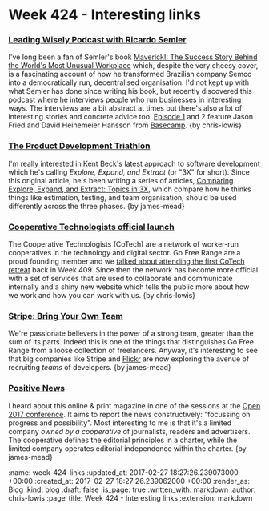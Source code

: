 Week 424 - Interesting links
============================

### [Leading Wisely Podcast with Ricardo Semler](http://www.stitcher.com/podcast/leading-wisely)

I've long been a fan of Semler's book [Maverick!: The Success Story Behind the World's Most Unusual Workplace](https://www.amazon.co.uk/Maverick-Success-Behind-Unusual-Workplace/dp/0712678867) which, despite the very cheesy cover, is a fascinating account of how he transformed Brazilian company Semco into a democratically run, decentralised organisation. I'd not kept up with what Semler has done since writing his book, but recently discovered this podcast where he interviews people who run businesses in interesting ways. The interviews are a bit abstract at times but there's also a lot of interesting stories and concrete advice too. [Episode 1](http://www.stitcher.com/podcast/leading-wisely/e/48947093) and 2 feature Jason Fried and David Heinemeier Hansson from [Basecamp](https://basecamp.com/). {by chris-lowis}

### [The Product Development Triathlon](https://www.facebook.com/notes/kent-beck/the-product-development-triathlon/1215075478525314)

I'm really interested in Kent Beck's latest approach to software development which he's calling _Explore, Expand, and Extract_ (or "3X" for short). Since this original article, he's been writing a series of articles, [Comparing Explore, Expand, and Extract: Topics in 3X][topics-in-3x], which compare how he thinks things like estimation, testing, and team organisation, should be used differently across the three phases. {by james-mead}

[topics-in-3x]: https://www.facebook.com/notes/kent-beck/comparing-explore-expand-and-extract-topics-in-3x/1241983035834558/

### [Cooperative Technologists official launch](https://www.coops.tech/)

The Cooperative Technologists (CoTech) are a network of worker-run cooperatives in the technology and digital sector. Go Free Range are a proud founding member and we [talked about attending the first CoTech retreat](/week-409) back in Week 409. Since then the network has become more official with a set of services that are used to collaborate and communicate internally and a shiny new website which tells the public more about how we work and how you can work with us. {by chris-lowis}

### [Stripe: Bring Your Own Team](https://stripe.com/blog/bring-your-own-team)

We're passionate believers in the power of a strong team, greater than the sum of its parts. Indeed this is one of the things that distinguishes Go Free Range from a loose collection of freelancers. Anyway, it's interesting to see that big companies like Stripe and [Flickr][flickr-byot] are now exploring the avenue of recruiting _teams_ of developers. {by james-mead}

[flickr-byot]: https://code.flickr.net/2016/05/11/we-want-you-and-your-teammates/

### [Positive News](https://www.positive.news/)

I heard about this online & print magazine in one of the sessions at the [Open 2017 conference][open-2017]. It aims to report the news constructively: "focussing on progress and possibility". Most interesting to me is that it's a limited company _owned by a cooperative_ of journalists, readers and advertisers. The cooperative defines the editorial principles in a charter, while the limited company operates editorial independence within the charter. {by james-mead}

[open-2017]: https://2017.open.coop/

:name: week-424-links
:updated_at: 2017-02-27 18:27:26.239073000 +00:00
:created_at: 2017-02-27 18:27:26.239062000 +00:00
:render_as: Blog
:kind: blog
:draft: false
:is_page: true
:written_with: markdown
:author: chris-lowis
:page_title: Week 424 - Interesting links
:extension: markdown
